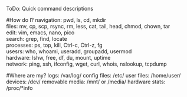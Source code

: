 ToDo: Quick command descriptions

#How do I?
navigation: pwd, ls, cd, mkdir  
files: mv, cp, scp, rsync, rm, less, cat, tail, head, chmod, chown, tar  
edit: vim, emacs, nano, pico  
search: grep, find, locate  
processes: ps, top, kill, Ctrl-c, Ctrl-z, fg  
usesrs: who, whoami, useradd, groupadd, usermod  
hardware: lshw, free, df, du, mount, uptime  
network: ping, ssh, ifconfig, wget, curl, whois, nslookup, tcpdump

#Where are my?
logs: /var/log/
config files: /etc/
user files: /home/user/
devices: /dev/
removable media: /mnt/ or /media/
hardware stats: /proc/\*info

